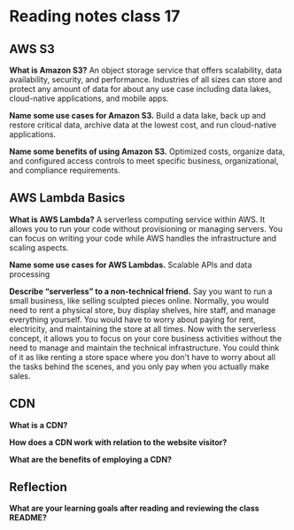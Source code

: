 # Reading notes class 17

## AWS S3

**What is Amazon S3?**
An object storage service that offers scalability, data availability, security, and performance. Industries of all sizes can store and protect any amount of data for about any use case including data lakes, cloud-native applications, and mobile apps. 

**Name some use cases for Amazon S3.**
Build a data lake, back up and restore critical data, archive data at the lowest cost, and run cloud-native applications.

**Name some benefits of using Amazon S3.**
Optimized costs, organize data, and configured access controls to meet specific business, organizational, and compliance requirements.

## AWS Lambda Basics

**What is AWS Lambda?**
A serverless computing service within AWS. It allows you to run your code without provisioning or managing servers. You can focus on writing your code while AWS handles the infrastructure and scaling aspects.

**Name some use cases for AWS Lambdas.**
Scalable APIs and data processing

**Describe “serverless” to a non-technical friend.**
Say you want to run a small business, like selling sculpted pieces online. Normally, you would need to rent a physical store, buy display shelves, hire staff, and manage everything yourself. You would have to worry about paying for rent, electricity, and maintaining the store at all times. Now with the serverless concept, it allows you to focus on your core business activities without the need to manage and maintain the technical infrastructure. You could think of it as like renting a store space where you don't have to worry about all the tasks behind the scenes, and you only pay when you actually make sales.

## CDN

**What is a CDN?**

**How does a CDN work with relation to the website visitor?**

**What are the benefits of employing a CDN?**

## Reflection

**What are your learning goals after reading and reviewing the class README?**

